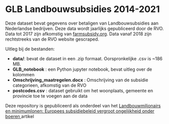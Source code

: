 # GLB Landbouwsubsidies 2014-2021

Deze dataset bevat gegevens over betaligen van Landbouwsubsidies aan Nederlandse bedrijven. Deze data wordt jaarlijks gepubliceerd door de RVO. Data tot 2017 zijn afkomstig van [farmsubsidy.org](https://data.farmsubsidy.org/cleaned/). Data vanaf 2018 zijn rechtstreeks van de RVO website gescraped.

Uitleg bij de bestanden:

* **data/**: bevat de dataset in een .zip formaat. Oorspronkelijke .csv is ~186 MB.
* **GLB_notebook** : een Python jupyter notebook, bevat uitleg over de kolommen
* **Omschrijving_maatregelen.docx** : Omschrijving van de subsidie categorieen, afkomstig van de RVO
* **postcodes.csv** : dataset gebruikt om het woonplaats, gemeente en provincie toe te voegen aan de data

Deze repository is gepubliceerd als onderdeel van het [Landbouwmiljonairs en minimumlonen: Europees subsidiebeleid vergroot ongelijkheid onder boeren ](https://www.ftm.nl/artikelen/glb-miljarden-voor-de-boer-wie-krijgt-wat-van-brussel) artikel
